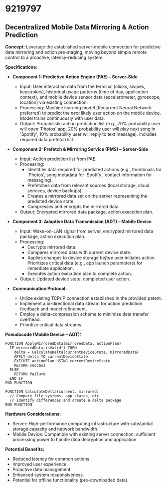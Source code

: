 # 9219797

## Decentralized Mobile Data Mirroring & Action Prediction

**Concept:** Leverage the established server-mobile connection for predictive data mirroring and action pre-staging, moving beyond simple remote control to a proactive, latency-reducing system.

**Specifications:**

*   **Component 1: Predictive Action Engine (PAE) – Server-Side**
    *   Input: User interaction data from the terminal (clicks, swipes, keystrokes), historical usage patterns (time of day, application context), and mobile device sensor data (accelerometer, gyroscope, location) via existing connection.
    *   Processing: Machine learning model (Recurrent Neural Network preferred) to predict the *next* likely user action on the mobile device.  Model trains continuously with user data.
    *   Output: Probabilistic action prediction list (e.g., 70% probability user will open 'Photos' app, 20% probability user will play next song in 'Spotify', 10% probability user will reply to text message). Includes required data prefetch list.

*   **Component 2: Prefetch & Mirroring Service (PMS) – Server-Side**
    *   Input: Action prediction list from PAE.
    *   Processing:
        *   Identifies data required for predicted actions (e.g., thumbnails for 'Photos', song metadata for 'Spotify', contact information for messaging).
        *   Prefetches data from relevant sources (local storage, cloud services, device backups).
        *   Creates a mirrored data set on the server representing the predicted device state.
        *   Compresses and encrypts the mirrored data.
    *   Output: Encrypted mirrored data package, action execution plan.

*   **Component 3: Adaptive Data Transmission (ADT) – Mobile Device**
    *   Input: Wake-on-LAN signal from server, encrypted mirrored data package, action execution plan.
    *   Processing:
        *   Decrypts mirrored data.
        *   Compares mirrored data with current device state.
        *   Applies changes to device storage *before* user initiates action. Prioritizes critical data (e.g., app launch parameters) for immediate application.
        *   Executes action execution plan to complete action.
    *   Output: Updated device state, completed user action.

*   **Communication Protocol:**
    *   Utilize existing TCP/IP connection established in the provided patent.
    *   Implement a bi-directional data stream for action prediction feedback and model refinement.
    *   Employ a delta-compression scheme to minimize data transfer overhead.
    *   Prioritize critical data streams.

**Pseudocode (Mobile Device – ADT):**

```
FUNCTION ApplyMirroredData(mirroredData, actionPlan)
  IF mirroredData.isValid() THEN
    delta = CalculateDelta(currentDeviceState, mirroredData)
    APPLY delta TO currentDeviceState
    EXECUTE actionPlan USING currentDeviceState
    RETURN success
  ELSE
    RETURN failure
  END IF
END FUNCTION

FUNCTION CalculateDelta(current, mirrored)
  // Compare file systems, app states, etc.
  // Identify differences and create a delta package
END FUNCTION
```

**Hardware Considerations:**

*   Server: High-performance computing infrastructure with substantial storage capacity and network bandwidth.
*   Mobile Device: Compatible with existing server connection; sufficient processing power to handle data decryption and application.

**Potential Benefits:**

*   Reduced latency for common actions.
*   Improved user experience.
*   Proactive data management.
*   Enhanced system responsiveness.
*   Potential for offline functionality (pre-downloaded data).